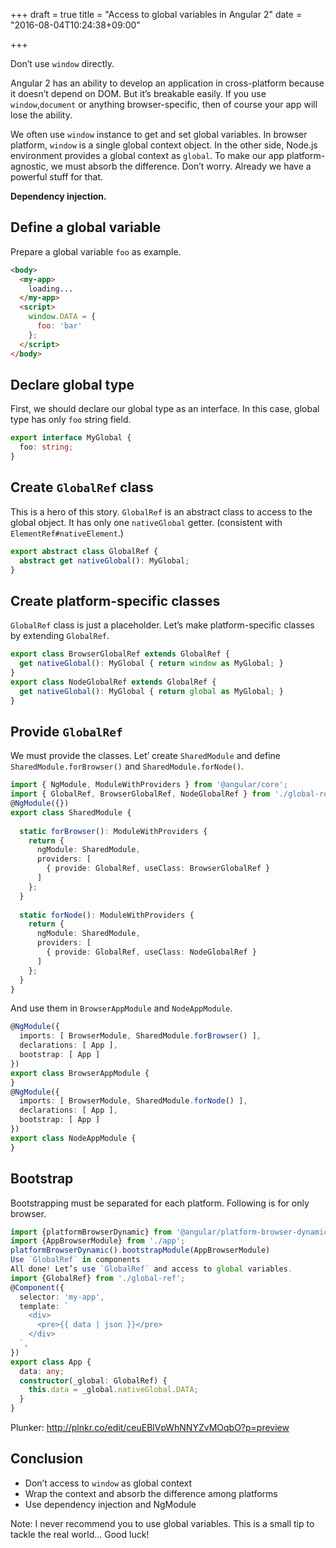 +++
draft = true
title = "Access to global variables in Angular 2"
date = "2016-08-04T10:24:38+09:00"

+++

Don’t use `window` directly.

<!--more-->

Angular 2 has an ability to develop an application in cross-platform because it doesn’t depend on DOM. 
But it’s breakable easily. If you use `window`,`document` or anything browser-specific, then of course your app will lose the ability.

We often use `window` instance to get and set global variables. In browser platform, `window` is a single global context object. In the other side, Node.js environment provides a global context as `global`. To make our app platform-agnostic, we must absorb the difference.
Don’t worry. Already we have a powerful stuff for that.

**Dependency injection.**

## Define a global variable
Prepare a global variable `foo` as example.

```html
<body>
  <my-app>
    loading...
  </my-app>
  <script>
    window.DATA = {
      foo: 'bar'
    };
  </script>
</body>
```

## Declare global type
First, we should declare our global type as an interface. In this case, global type has only `foo` string field.

```ts
export interface MyGlobal {
  foo: string;
}
```

## Create `GlobalRef` class
This is a hero of this story. `GlobalRef` is an abstract class to access to the global object. It has only one `nativeGlobal` getter. (consistent with `ElementRef#nativeElement`.)

```ts
export abstract class GlobalRef { 
  abstract get nativeGlobal(): MyGlobal;
}
```

## Create platform-specific classes
`GlobalRef` class is just a placeholder. Let’s make platform-specific classes by extending `GlobalRef`.

```ts
export class BrowserGlobalRef extends GlobalRef {
  get nativeGlobal(): MyGlobal { return window as MyGlobal; }
}
export class NodeGlobalRef extends GlobalRef {
  get nativeGlobal(): MyGlobal { return global as MyGlobal; }
}
```

## Provide `GlobalRef`
We must provide the classes. Let’ create `SharedModule` and define `SharedModule.forBrowser()` and `SharedModule.forNode()`.

```ts
import { NgModule, ModuleWithProviders } from '@angular/core';
import { GlobalRef, BrowserGlobalRef, NodeGlobalRef } from './global-ref';
@NgModule({})
export class SharedModule {
  
  static forBrowser(): ModuleWithProviders {
    return {
      ngModule: SharedModule,
      providers: [
        { provide: GlobalRef, useClass: BrowserGlobalRef }
      ]
    };
  }
  
  static forNode(): ModuleWithProviders {
    return {
      ngModule: SharedModule,
      providers: [
        { provide: GlobalRef, useClass: NodeGlobalRef }
      ]
    };
  }
}
```

And use them in `BrowserAppModule` and `NodeAppModule`.

```ts
@NgModule({
  imports: [ BrowserModule, SharedModule.forBrowser() ],
  declarations: [ App ],
  bootstrap: [ App ]
})
export class BrowserAppModule {
}
@NgModule({
  imports: [ BrowserModule, SharedModule.forNode() ],
  declarations: [ App ],
  bootstrap: [ App ]
})
export class NodeAppModule {
}
```

## Bootstrap
Bootstrapping must be separated for each platform. Following is for only browser.

```ts
import {platformBrowserDynamic} from '@angular/platform-browser-dynamic';
import {AppBrowserModule} from './app';
platformBrowserDynamic().bootstrapModule(AppBrowserModule)
Use `GlobalRef` in components
All done! Let’s use `GlobalRef` and access to global variables.
import {GlobalRef} from './global-ref';
@Component({
  selector: 'my-app',
  template: `
    <div>
      <pre>{{ data | json }}</pre>
    </div>
  `,
})
export class App {
  data: any;
  constructor(_global: GlobalRef) {
    this.data = _global.nativeGlobal.DATA;
  }
}
```

Plunker: http://plnkr.co/edit/ceuEBlVpWhNNYZvMOqbO?p=preview

## Conclusion
- Don’t access to `window` as global context
- Wrap the context and absorb the difference among platforms
- Use dependency injection and NgModule

Note: I never recommend you to use global variables. This is a small tip to tackle the real world… Good luck!